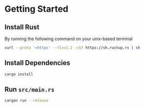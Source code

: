 # Getting Started

## Install Rust

By running the following command on your unix-based terminal

```sh
curl --proto '=https' --tlsv1.2 -sSf https://sh.rustup.rs | sh
```

## Install Dependencies

```sh
cargo install
```

## Run `src/main.rs`

```sh
cargon run --release
```
